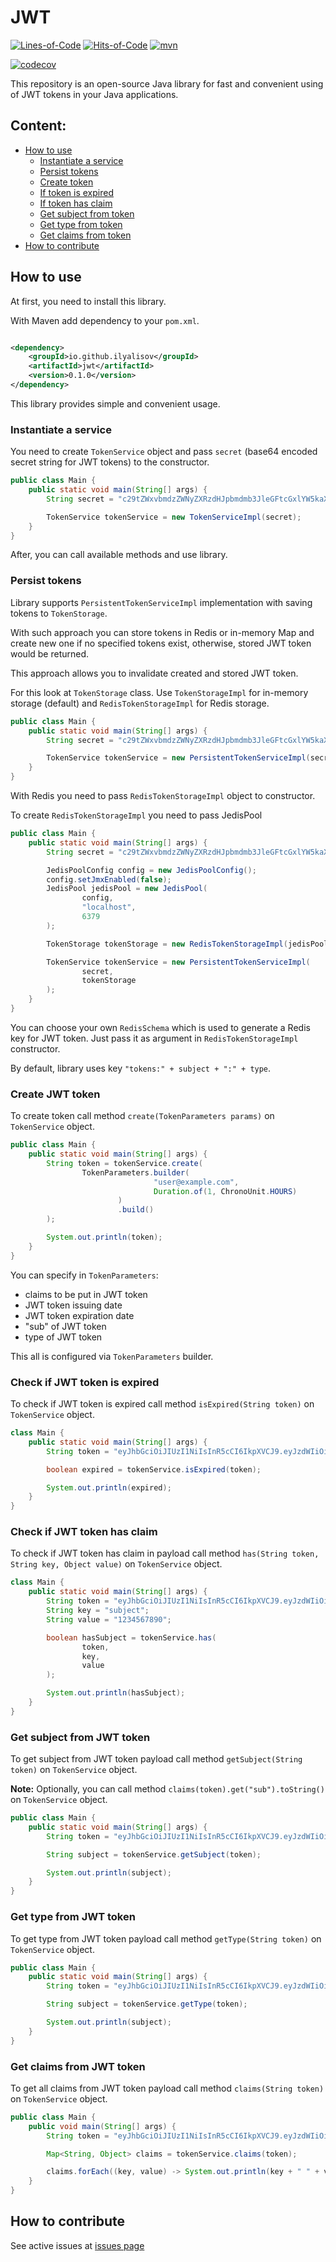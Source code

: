 # JWT

[![Lines-of-Code](https://tokei.rs/b1/github/ilyalisov/jwt)](https://github.com/ilyalisov/jwt)
[![Hits-of-Code](https://hitsofcode.com/github/ilyalisov/jwt?branch=main)](https://hitsofcode.com/github/ilyalisov/jwt/view?branch=main)
[![mvn](https://github.com/ilyalisov/jwt/actions/workflows/maven-build.yml/badge.svg)](https://github.com/ilyalisov/jwt/actions/workflows/maven-build.yml)

[![codecov](https://codecov.io/gh/IlyaLisov/jwt/graph/badge.svg?token=OJR6TFQ2qr)](https://codecov.io/gh/IlyaLisov/jwt)

This repository is an open-source Java library for fast and convenient using of
JWT tokens in your Java applications.

## Content:

* [How to use](#how-to-use)
    * [Instantiate a service](#instantiate-a-service)
    * [Persist tokens](#persist-tokens)
    * [Create token](#create-jwt-token)
    * [If token is expired](#check-if-jwt-token-is-expired)
    * [If token has claim](#check-if-jwt-token-has-claim)
    * [Get subject from token](#get-subject-from-jwt-token)
    * [Get type from token](#get-type-from-jwt-token)
    * [Get claims from token](#get-claims-from-jwt-token)
* [How to contribute](#how-to-contribute)

## How to use

At first, you need to install this library.

With Maven add dependency to your `pom.xml`.

```xml

<dependency>
    <groupId>io.github.ilyalisov</groupId>
    <artifactId>jwt</artifactId>
    <version>0.1.0</version>
</dependency>
```

This library provides simple and convenient usage.

### Instantiate a service

You need to create `TokenService` object and pass `secret` (base64 encoded
secret string for
JWT tokens) to the constructor.

```java
public class Main {
    public static void main(String[] args) {
        String secret = "c29tZWxvbmdzZWNyZXRzdHJpbmdmb3JleGFtcGxlYW5kaXRuZWVkc3RvYmVsb25nDQo=";

        TokenService tokenService = new TokenServiceImpl(secret);
    }
}
```

After, you can call available methods and use library.

### Persist tokens

Library supports `PersistentTokenServiceImpl` implementation with saving
tokens to `TokenStorage`.

With such approach you can store tokens in Redis or in-memory Map and create new
one if no specified tokens exist, otherwise, stored JWT token would be returned.

This approach allows you to invalidate created and stored JWT token.

For this look at `TokenStorage` class. Use `TokenStorageImpl` for in-memory
storage (default) and `RedisTokenStorageImpl` for Redis storage.

```java
public class Main {
    public static void main(String[] args) {
        String secret = "c29tZWxvbmdzZWNyZXRzdHJpbmdmb3JleGFtcGxlYW5kaXRuZWVkc3RvYmVsb25nDQo=";

        TokenService tokenService = new PersistentTokenServiceImpl(secret);
    }
}
```

With Redis you need to pass `RedisTokenStorageImpl` object to constructor.

To create `RedisTokenStorageImpl` you need to pass JedisPool

```java
public class Main {
    public static void main(String[] args) {
        String secret = "c29tZWxvbmdzZWNyZXRzdHJpbmdmb3JleGFtcGxlYW5kaXRuZWVkc3RvYmVsb25nDQo=";

        JedisPoolConfig config = new JedisPoolConfig();
        config.setJmxEnabled(false);
        JedisPool jedisPool = new JedisPool(
                config,
                "localhost",
                6379
        );

        TokenStorage tokenStorage = new RedisTokenStorageImpl(jedisPool);

        TokenService tokenService = new PersistentTokenServiceImpl(
                secret,
                tokenStorage
        );
    }
}
```

You can choose your own `RedisSchema` which is used to generate a Redis key for
JWT token. Just pass it as argument in `RedisTokenStorageImpl` constructor.

By default, library uses key `"tokens:" + subject + ":" + type`.

### Create JWT token

To create token call method `create(TokenParameters params)` on `TokenService`
object.

```java
public class Main {
    public static void main(String[] args) {
        String token = tokenService.create(
                TokenParameters.builder(
                                "user@example.com",
                                Duration.of(1, ChronoUnit.HOURS)
                        )
                        .build()
        );

        System.out.println(token);
    }
}
```

You can specify in `TokenParameters`:

* claims to be put in JWT token
* JWT token issuing date
* JWT token expiration date
* "sub" of JWT token
* type of JWT token

This all is configured via `TokenParameters` builder.

### Check if JWT token is expired

To check if JWT token is expired call method `isExpired(String token)`
on `TokenService` object.

```java
class Main {
    public static void main(String[] args) {
        String token = "eyJhbGciOiJIUzI1NiIsInR5cCI6IkpXVCJ9.eyJzdWIiOiIxMjM0NTY3ODkwIiwibmFtZSI6IkpvaG4gRG9lIiwiaWF0IjoxNTE2MjM5MDIyfQ.SflKxwRJSMeKKF2QT4fwpMeJf36POk6yJV_adQssw5c";

        boolean expired = tokenService.isExpired(token);

        System.out.println(expired);
    }
}
```

### Check if JWT token has claim

To check if JWT token has claim in payload call
method `has(String token, String key, Object value)` on `TokenService` object.

```java
class Main {
    public static void main(String[] args) {
        String token = "eyJhbGciOiJIUzI1NiIsInR5cCI6IkpXVCJ9.eyJzdWIiOiIxMjM0NTY3ODkwIiwibmFtZSI6IkpvaG4gRG9lIiwiaWF0IjoxNTE2MjM5MDIyfQ.SflKxwRJSMeKKF2QT4fwpMeJf36POk6yJV_adQssw5c";
        String key = "subject";
        String value = "1234567890";

        boolean hasSubject = tokenService.has(
                token,
                key,
                value
        );

        System.out.println(hasSubject);
    }
}
```

### Get subject from JWT token

To get subject from JWT token payload call method `getSubject(String token)`
on `TokenService` object.

**Note:** Optionally, you can call
method `claims(token).get("sub").toString()` on `TokenService` object.

```java
public class Main {
    public static void main(String[] args) {
        String token = "eyJhbGciOiJIUzI1NiIsInR5cCI6IkpXVCJ9.eyJzdWIiOiIxMjM0NTY3ODkwIiwibmFtZSI6IkpvaG4gRG9lIiwiaWF0IjoxNTE2MjM5MDIyfQ.SflKxwRJSMeKKF2QT4fwpMeJf36POk6yJV_adQssw5c";

        String subject = tokenService.getSubject(token);

        System.out.println(subject);
    }
}
```

### Get type from JWT token

To get type from JWT token payload call method `getType(String token)`
on `TokenService` object.

```java
public class Main {
    public static void main(String[] args) {
        String token = "eyJhbGciOiJIUzI1NiIsInR5cCI6IkpXVCJ9.eyJzdWIiOiIxMjM0NTY3ODkwIiwibmFtZSI6IkpvaG4gRG9lIiwiaWF0IjoxNTE2MjM5MDIyfQ.SflKxwRJSMeKKF2QT4fwpMeJf36POk6yJV_adQssw5c";

        String subject = tokenService.getType(token);

        System.out.println(subject);
    }
}
```

### Get claims from JWT token

To get all claims from JWT token payload call method `claims(String token)`
on `TokenService`
object.

```java
public class Main {
    public void main(String[] args) {
        String token = "eyJhbGciOiJIUzI1NiIsInR5cCI6IkpXVCJ9.eyJzdWIiOiIxMjM0NTY3ODkwIiwibmFtZSI6IkpvaG4gRG9lIiwiaWF0IjoxNTE2MjM5MDIyfQ.SflKxwRJSMeKKF2QT4fwpMeJf36POk6yJV_adQssw5c";

        Map<String, Object> claims = tokenService.claims(token);

        claims.forEach((key, value) -> System.out.println(key + " " + value));
    }
}

```

## How to contribute

See active issues at [issues page](https://github.com/ilyalisov/jwt/issues)
